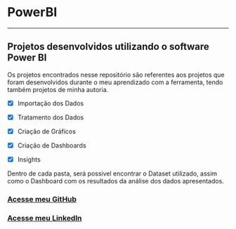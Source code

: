 # PowerBI
***
## Projetos desenvolvidos utilizando o software Power BI

Os projetos encontrados nesse repositório são referentes aos projetos que foram desenvolvidos durante o meu aprendizado com a ferramenta, tendo também projetos de minha autoria. 


- [X] Importação dos Dados
- [X] Tratamento dos Dados
- [X] Criação de Gráficos 
- [X] Criação de Dashboards
- [X] Insights


Dentro de cada pasta, será possivel encontrar o Dataset utilizado, assim como o Dashboard com os resultados da análise dos dados apresentados.


### [Acesse meu GitHub](https://github.com/vithep)

### [Acesse meu Linkedln](https://www.linkedin.com/in/vithep)
